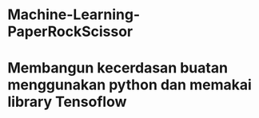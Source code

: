# Machine-Learning-PaperRockScissor
# Membangun kecerdasan buatan menggunakan python dan memakai library Tensoflow
